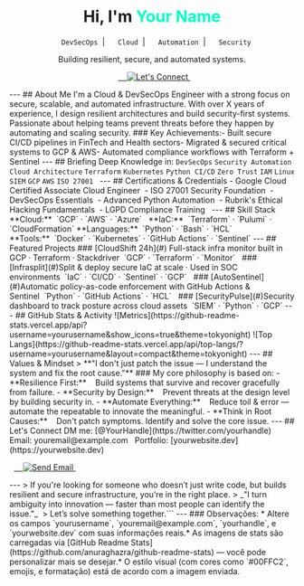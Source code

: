<h1 align="center"> Hi, I'm <span style="color:#00FFC2;">Your Name</span></h1>
<p align="center">  <code> DevSecOps</code> &nbsp;|&nbsp;   <code> Cloud</code> &nbsp;|&nbsp;   <code> Automation</code> &nbsp;|&nbsp;   <code> Security</code></p>
<p align="center">Building resilient, secure, and automated systems.</p>
<p align="center">  <a href="mailto:youremail@example.com">    <img src="https://img.shields.io/badge/-Let's Connect-00FFC2?style=for-the-badge&logo=gmail&logoColor=black" alt="Let's Connect" />  </a></p>
---
## About Me
I'm a Cloud & DevSecOps Engineer with a strong focus on secure, scalable, and automated infrastructure. With over X years of experience, I design resilient architectures and build security-first systems.
 Passionate about helping teams prevent threats before they happen by automating and scaling security.
### Key Achievements:- Built secure CI/CD pipelines in FinTech and Health sectors- Migrated & secured critical systems to GCP & AWS- Automated compliance workflows with Terraform + Sentinel
---
## Briefing Deep Knowledge in:
<code>DevSecOps</code> <code>Security Automation</code> <code>Cloud Architecture</code> <code>Terraform</code> <code>Kubernetes</code> <code>Python</code>  <code>CI/CD</code> <code>Zero Trust</code> <code>IAM</code> <code>Linux</code> <code>SIEM</code> <code>GCP</code> <code>AWS</code> <code>ISO 27001</code>  
---
## Certifications & Credentials
- Google Cloud Certified Associate Cloud Engineer  - ISO 27001 Security Foundation  - DevSecOps Essentials  - Advanced Python Automation  - Rubrik's Ethical Hacking Fundamentals  - LGPD Compliance Training  
---
## Skill Stack
**Cloud:**  `GCP` · `AWS` · `Azure`  
**IaC:**  `Terraform` · `Pulumi` · `CloudFormation`
**Languages:**  `Python` · `Bash` · `HCL`
**Tools:**  `Docker` · `Kubernetes` · `GitHub Actions` · `Sentinel`
---
## Featured Projects
### [CloudShift 24h](#) Full-stack infra monitor built in GCP · Terraform · Stackdriver  `GCP` · `Terraform` · `Monitor`  
### [Infrasplit](#)Split & deploy secure IaC at scale · Used in SOC environments  `IaC` · `CI/CD` · `Sentinel` · `GCP`  
### [AutoSentinel](#)Automatic policy-as-code enforcement with GitHub Actions & Sentinel  `Python` · `GitHub Actions` · `HCL`  
### [SecurityPulse](#)Security dashboard to track posture across cloud assets  `SIEM` · `Python` · `GCP`
---
## GitHub Stats & Activity
![Metrics](https://github-readme-stats.vercel.app/api?username=yourusername&show_icons=true&theme=tokyonight)
![Top Langs](https://github-readme-stats.vercel.app/api/top-langs/?username=yourusername&layout=compact&theme=tokyonight)
---
## Values & Mindset
> **"I don't just patch the issue — I understand the system and fix the root cause."**
### My core philosophy is based on:
- **Resilience First:**    Build systems that survive and recover gracefully from failure.
- **Security by Design:**    Prevent threats at the design level by building security in.
- **Automate Everything:**    Reduce toil & error — automate the repeatable to innovate the meaningful.
- **Think in Root Causes:**    Don't patch symptoms. Identify and solve the core issue.
---
## Let's Connect
 DM me: [@YourHandle](https://twitter.com/yourhandle)   Email: youremail@example.com   Portfolio: [yourwebsite.dev](https://yourwebsite.dev)
<p>  <a href="mailto:youremail@example.com">    <img src="https://img.shields.io/badge/-Send Me a Request-00FFC2?style=for-the-badge&logo=mail-dot-ru&logoColor=black" alt="Send Email" />  </a></p>
---
> If you're looking for someone who doesn’t just write code, but builds resilient and secure infrastructure, you’re in the right place.
> _"I turn ambiguity into innovation — faster than most people can identify the issue."_  > Let’s solve something together.```
---
### Observações:
* Altere os campos `yourusername`, `youremail@example.com`, `yourhandle`, e `yourwebsite.dev` com suas informações reais.* As imagens de stats são carregadas via [GitHub Readme Stats](https://github.com/anuraghazra/github-readme-stats) — você pode personalizar mais se desejar.* O estilo visual (com cores como `#00FFC2`, emojis, e formatação) está de acordo com a imagem enviada.
